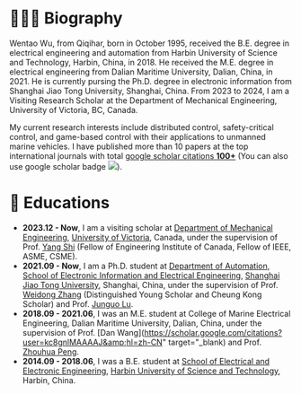 # 👨🏻‍🎓 Biography
Wentao Wu, from Qiqihar, born in October 1995, received the B.E. degree in electrical engineering and automation from Harbin University of Science and Technology, Harbin, China, in 2018. He received the M.E. degree in electrical engineering from Dalian Maritime University, Dalian, China, in 2021. He is currently pursing the Ph.D. degree in electronic information from Shanghai Jiao Tong University, Shanghai, China. From 2023 to 2024, I am a Visiting Research Scholar at the Department of Mechanical Engineering, University of Victoria, BC, Canada.

My current research interests include distributed control, safety-critical control, and game-based control with their applications to unmanned marine vehicles. I have published more than 10 papers at the top international  journals with total <a href='https://scholar.google.com/citations?user=WGp4lBIAAAAJ&hl=zh-CN&oi=sra'>google scholar citations <strong><span id='total_cit'>100+</span></strong></a> (You can also use google scholar badge <a href='https://scholar.google.com/citations?user=WGp4lBIAAAAJ&hl=zh-CN&oi=sra'><img src="https://img.shields.io/endpoint?url={{ url | url_encode }}&logo=Google%20Scholar&labelColor=f6f6f6&color=9cf&style=flat&label=citations"></a>). 

# 📖 Educations
- **2023.12 - Now**, I am a visiting scholar at [Department of Mechanical Engineering](https://www.uvic.ca/ecs/mechanical/prospective-students/undergraduate/index.php), [University of Victoria](https://www.uvic.ca/), Canada, under the supervision of Prof. [Yang Shi](https://www.engr.uvic.ca/~yshi/index.html) (Fellow of Engineering Institute of Canada, Fellow of IEEE, ASME, CSME).
- **2021.09 - Now**, I am a Ph.D. student at [Department of Automation](https://automation.sjtu.edu.cn/), [School of Electronic Information and Electrical Engineering](https://www.seiee.sjtu.edu.cn/), [Shanghai Jiao Tong University](https://www.sjtu.edu.cn/), Shanghai, China, under the supervision of Prof. [Weidong Zhang](https://automation.sjtu.edu.cn/wdzhang) (Distinguished Young Scholar and Cheung Kong Scholar) and Prof. [Junguo Lu](https://automation.sjtu.edu.cn/Jun-Guo).
- **2018.09 - 2021.06**, I was an M.E. student at College of Marine Electrical Engineering, Dalian Maritime University, Dalian, China, under the supervision of Prof. [Dan Wang](https://scholar.google.com/citations?user=kc8gnlMAAAAJ&amp;hl=zh-CN" target="_blank) and Prof. [Zhouhua Peng](https://scholar.google.com/citations?user=hM_5JDYAAAAJ&amp;hl=zh-CN).
- **2014.09 - 2018.06**, I was a B.E. student at [School of Electrical and Electronic Engineering](https://www.seiee.sjtu.edu.cn/), [Harbin University of Science and Technology](http://www.hrbust.edu.cn/), Harbin, China. 